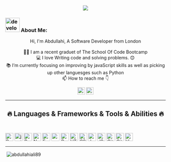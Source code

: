    
<!-- [![Typing SVG](https://readme-typing-svg.herokuapp.com?center=true&lines=This+is+HalemoGPA;Nice+to+meet+you+%F0%9F%91%8B)](https://git.io/typing-svg)       -->

<h1 align="center">
  <a href="https://git.io/typing-svg">
    <img src="https://readme-typing-svg.herokuapp.com/?lines=This+is+Abdullahi+Ali;Nice+to+meet+you+%F0%9F%91%8B&center=true&size=30">
  </a>
</h1>
   
###  <img src="/images/Developer.gif" alt="developer gif"  height="45px">  About Me:
<p align="center">
  Hi, I'm Abdullahi, A Software Developer from London
  <br>
  <br>
  👨‍🎓 I am a recent graduet of The School Of Code Bootcamp
  <br>
  💻 I love Writing code and solving problems. 😊
  <br>
  📚 I’m currently focusing on improving by javaScript skills as well as picking up other languesges such as Python
  <br>
  📫 How to reach me 👇
</p>
<p align="center"> <a href="https://www.linkedin.com/in/abdullahiali1998/"><img src="https://img.shields.io/badge/linkedin-%230077B5.svg?&style=for-the-badge&logo=linkedin&logoColor=white" height=23></a> <a href="mailto:ali259abdullahi@gmail.com"><img src="https://img.shields.io/badge/Gmail-D14836?style=for-the-badge&logo=gmail&logoColor=white" height=23></a> 
<!--   <a href="https://github.com/abdullahiali89/"><img src="https://img.shields.io/badge/GitHub-100000?style=for-the-badge&logo=github&logoColor=white" height=23></a> -->

<hr>
<h2 align="center">🔥 Languages & Frameworks & Tools & Abilities 🔥</h2><br>
<p align="center">

  <img title="React" height="25" src="https://img.shields.io/badge/React-20232A?style=for-the-badge&logo=react&logoColor=61DAFB"></code>
  <img title="jest" height="25" src="https://img.shields.io/badge/Jest-323330?style=for-the-badge&logo=Jest&logoColor=white"></code>
  <img title="Postgresql " height="25" src="https://img.shields.io/badge/PostgreSQL-316192?style=for-the-badge&logo=postgresql&logoColor=white"></code>
  <img title="Node" height="25" src="https://img.shields.io/badge/Node.js-43853D?style=for-the-badge&logo=node.js&logoColor=white"></code>
  <img title="Express" height="25" src="https://img.shields.io/badge/Express.js-404D59?style=for-the-badge"></code>
  <img title="supabase" height="25" src="https://img.shields.io/badge/Supabase-181818?style=for-the-badge&logo=supabase&logoColor=white"></code>
  <img title="Problem Solving" height="25" src="images/problemSolving.png">
  <img title="HTML5" height="25" src="https://img.shields.io/badge/HTML5-E34F26?style=for-the-badge&logo=html5&logoColor=white">
  <img title="CSS" height="25" src="https://img.shields.io/badge/CSS3-1572B6?style=for-the-badge&logo=css3&logoColor=white">
  <img title="Javascript" height="25" src="https://img.shields.io/badge/JavaScript-F7DF1E?style=for-the-badge&logo=JavaScript&logoColor=white">
  <img title="JSON" height="25" src="images/json.svg">
  <img title="Git" height="25" src="https://img.shields.io/badge/GIT-E44C30?style=for-the-badge&logo=git&logoColor=white">
  <img title="GitHub" height="25" src="https://img.shields.io/badge/GitHub-100000?style=for-the-badge&logo=github&logoColor=white">
  <img title="Visual Studio Code" height="25" src="images/vscode.png">

</p>
<hr>




<p>&nbsp;<img align="center" src="https://github-readme-stats.vercel.app/api?username=abdullahiali89&show_icons=true&locale=en" alt="abdullahiali89" /></p>
